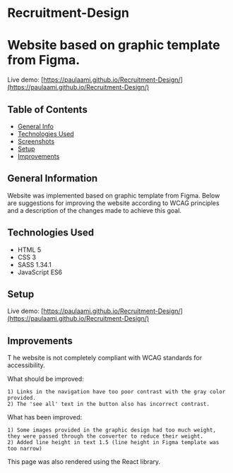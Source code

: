 # Recruitment-Design

# Website based on graphic template from Figma.

  Live demo: [https://paulaami.github.io/Recruitment-Design/](https://paulaami.github.io/Recruitment-Design/)


## Table of Contents
* [General Info](#general-information)
* [Technologies Used](#technologies-used)
* [Screenshots](#screenshots)
* [Setup](#setup)
* [Improvements](#improvements)



## General Information

  Website was implemented based on graphic template from Figma. 
  Below are suggestions for improving the website according to WCAG principles and a description of the changes made to achieve this goal.

## Technologies Used

- HTML 5
- CSS 3
- SASS 1.34.1
- JavaScript ES6


## Setup
  Live demo: [https://paulaami.github.io/Recruitment-Design/](https://paulaami.github.io/Recruitment-Design/)

## Improvements

T he website is not completely compliant with WCAG standards for accessibility.

  What should be improved:

    1) Links in the navigation have too poor contrast with the gray color provided. 
    2) The 'see all' text in the button also has incorrect contrast.

  What has been improved:

    1) Some images provided in the graphic design had too much weight, they were passed through the converter to reduce their weight.
    2) Added line height in text 1.5 (line height in Figma template was too narrow)

This page was also rendered using the React library.
